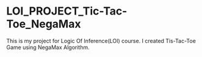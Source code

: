 # LOI_PROJECT_Tic-Tac-Toe_NegaMax
This is my project for Logic Of Inference(LOI) course. I created Tis-Tac-Toe Game using NegaMax Algorithm.
